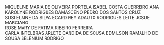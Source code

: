 MIQUELINE MARIA DE OLIVEIRA PORTELA 
	ISABEL COSTA GUERREIRO
		ANA KAROLYNE RODRIGUES DAMASCENO
			PEDRO DOS SANTOS CRUZ	
				SUSI ELAINE DA SILVA ECARD 
					NEY ADAUTO RODRIGUES LEITE 
						JOSUE
							MARCIANO		
								ROSE MARY DE FATIMA RIBEIRO FERREIRA	
									CARLA INTELBRAS
									ARLETE CANDIDA DE SOUSA
										EDMILSON RAMALHO DE SOUSA
											SELENIUM 
												RODRIGO